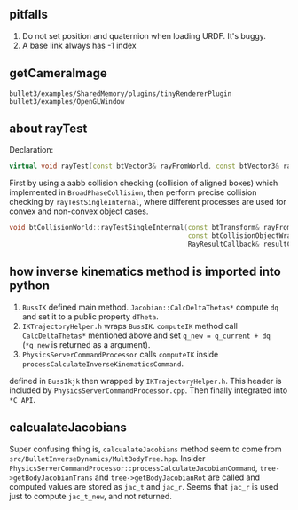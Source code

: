 ## pitfalls
1. Do not set position and quaternion when loading URDF. It's buggy.
2. A base link always has -1 index

## getCameraImage
`bullet3/examples/SharedMemory/plugins/tinyRendererPlugin`
`bullet3/examples/OpenGLWindow`

## about rayTest
Declaration:
```cpp
virtual void rayTest(const btVector3& rayFromWorld, const btVector3& rayToWorld, RayResultCallback& resultCallback) const;
```
First by using a aabb collision checking (collision of aligned boxes) which implemented in `BroadPhaseCollision`, then perform precise collision checking by `rayTestSingleInternal`, where different processes are used for convex and non-convex object cases.
```cpp
void btCollisionWorld::rayTestSingleInternal(const btTransform& rayFromTrans, const btTransform& rayToTrans,
											 const btCollisionObjectWrapper* collisionObjectWrap,
											 RayResultCallback& resultCallback)
```

## how inverse kinematics method is imported into python
1. `BussIK` defined main method. `Jacobian::CalcDeltaThetas*` compute `dq` and set it to a public property `dTheta`.
2. `IKTrajectoryHelper.h` wraps `BussIK`. `computeIK` method call `CalcDeltaThetas*` mentioned above and set `q_new = q_current + dq` (`*q_new` is returned as a argument).
3. `PhysicsServerCommandProcessor` calls `computeIK` inside `processCalculateInverseKinematicsCommand`.

defined in `BussIkjk` then wrapped by `IKTrajectoryHelper.h`. This header is included by `PhysicsServerCommandProcessor.cpp`. Then finally integrated into `*C_API`.

## calcualateJacobians 
Super confusing thing is, `calcualateJacobians` method seem to come from `src/BulletInverseDynamics/MultBodyTree.hpp`. Insider `PhysicsServerCommandProcessor::processCalculateJacobianCommand`,  `tree->getBodyJacobianTrans` and `tree->getBodyJacobianRot` are called and computed values are stored as `jac_t` and `jac_r`. Seems that `jac_r` is used just to compute `jac_t_new`, and not returned.

